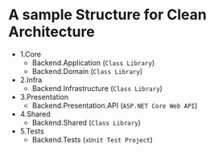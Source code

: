 # A sample Structure for Clean Architecture

- 1.Core
  - Backend.Application (`Class Library`)
  - Backend.Domain (`Class Library`)
- 2.Infra
  - Backend.Infrastructure (`Class Library`)
- 3.Presentation
  - Backend.Presentation.API (`ASP.NET Core Web API`)
- 4.Shared
  - Backend.Shared (`Class Library`)
- 5.Tests
  - Backend.Tests (`xUnit Test Project`)